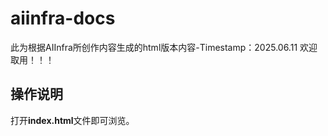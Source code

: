# aiinfra-docs

此为根据AIInfra所创作内容生成的html版本内容-Timestamp：2025.06.11
欢迎取用！！！

## 操作说明

打开**index.html**文件即可浏览。

